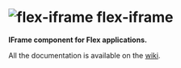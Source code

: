 ![flex-iframe](https://github.com/nicoulaj/flex-iframe/raw/master/library/src/com/google/code/flexiframe/assets/flex-iframe-logo-16.png) flex-iframe
===========

**IFrame component for Flex applications.**

All the documentation is available on the [wiki](https://github.com/nicoulaj/flex-iframe/wiki).
